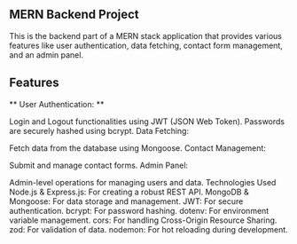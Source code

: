 ## MERN Backend Project
This is the backend part of a MERN stack application that provides various features like user authentication, data fetching, contact form management, and an admin panel.

## Features
** User Authentication: **

Login and Logout functionalities using JWT (JSON Web Token).
Passwords are securely hashed using bcrypt.
Data Fetching:

Fetch data from the database using Mongoose.
Contact Management:

Submit and manage contact forms.
Admin Panel:

Admin-level operations for managing users and data.
Technologies Used
Node.js & Express.js: For creating a robust REST API.
MongoDB & Mongoose: For data storage and management.
JWT: For secure authentication.
bcrypt: For password hashing.
dotenv: For environment variable management.
cors: For handling Cross-Origin Resource Sharing.
zod: For validation of data.
nodemon: For hot reloading during development.
